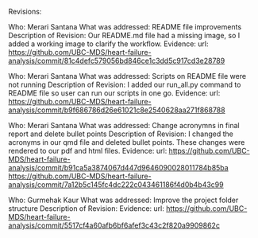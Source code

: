 Revisions:


Who: Merari Santana
What was addressed: README file improvements
Description of Revision: Our README.md file had a missing image, so I added a working image to clarify the workflow. 
Evidence:
  url: https://github.com/UBC-MDS/heart-failure-analysis/commit/81c4defc579056bd846ce1c3dd5c917cd3e28789

Who: Merari Santana
What was addressed: Scripts on README file were not running
Description of Revision: I added our run_all.py command to README file so user can run our scripts in one go.
Evidence:
  url: https://github.com/UBC-MDS/heart-failure-analysis/commit/b9f686786d26e61021c8e2540628aa271f868788
    
Who: Merari Santana
What was addressed: Change acronymns in final report and delete bullet points
Description of Revision: I changed the acronyms in our qmd file and deleted bullet points. These changes were rendered to our pdf and html files.
Evidence:
  url: https://github.com/UBC-MDS/heart-failure-analysis/commit/b91ca5a3874067d447d9646090028011784b85ba
       https://github.com/UBC-MDS/heart-failure-analysis/commit/7a12b5c145fc4dc222c043461186f4d0b4b43c99
    
Who: Gurmehak Kaur
What was addressed: Improve the project folder structure
Description of Revision:
Evidence:
    url: https://github.com/UBC-MDS/heart-failure-analysis/commit/5517cf4a60afb6bf6afef3c43c2f820a9909862c



